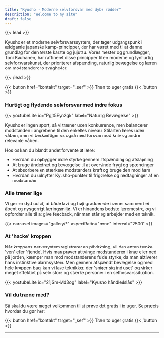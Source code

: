 ```yaml
---
title: "Kyusho - Moderne selvforsvar med dybe rødder"
description: "Welcome to my site"
draft: false
---
```


{{< lead >}}

Kyusho er et moderne selvforsvarssystem, der tager udgangspunk i ældgamle japanske kamp-principper, der har været med
til at danne grundlag for den første karate og jujutsu. Vores mester og grundlægger, Toni Kauhanen, har raffineret disse
principper til en moderne og lynhurtig selvforsvarskunst, der prioriterer afspænding, naturlig bevægelse og læren om
modstanderens svagheder.

{{< /lead >}}

{{< button href="kontakt" target="_self" >}}
Træn to uger gratis
{{< /button >}}

### Hurtigt og flydende selvforsvar med indre fokus

{{< youtubeLite id="Pgjt5Eyn2gk" label="Naturlig Bevægelse" >}}

Kyusho er ingen sport, så vi træner uden konkurrence, men balancerer modstanden i angrebene til den enkeltes niveau.
Stilarten læres uden våben, men vi beskæftiger os også med forsvar mod kniv og andre relevante våben.

Hos os kan du blandt andet forvente at lære:

- Hvordan du opbygger indre styrke gennem afspænding og afslapning
- At bruge åndedræt og bevægelse til at overvinde frygt og spændinger
- At absorbere en stærkere modstanders kraft og bruge den mod ham
- Hvordan du udnytter Kyusho-punkter til frigørelse og nedtagninger af en modstander

### Alle træner lige

Vi gør en dyd ud af, at både lavt og højt graduerede træner sammen i et åbent og nysgerrigt læringsmiljø. Vi er
hinandens bedste læremestre, og vi opfordrer alle til at give feedback, når man står og arbejder med en teknik.

{{< carousel images="gallery/*" aspectRatio="none" interval="2500" >}}

### At 'hacke' kroppen

Når kroppens nervesystem registrerer en påvirkning, vil den enten tænke 'ven' eller 'fjende'. Hvis man prøver at tvinge
modstanderen i knæ eller ned på jorden, kæmper man mod modstanderens fulde styrke, da man aktiverer hans instinktive
alarmsystem. Men gennem afspændt bevægelse og med hele kroppen bag, kan vi lave teknikker, der 'sniger sig ind uset' og
virker meget effektivt på selv store og stærke personer i en selforsvarssituation.

{{< youtubeLite id="21jSm-Md3og" label="Kyusho håndledslås" >}}

### Vil du træne med?

Så skal du være meget velkommen til at prøve det gratis i to uger. Se præcis hvordan du gør her:

{{< button href="kontakt" target="_self" >}}
Træn to uger gratis
{{< /button >}}

---